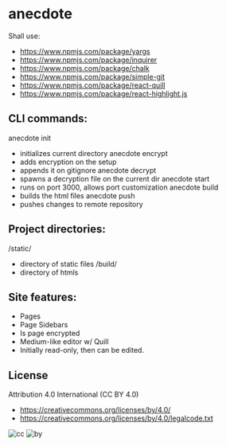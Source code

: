 # anecdote

Shall use:
* https://www.npmjs.com/package/yargs
* https://www.npmjs.com/package/inquirer
* https://www.npmjs.com/package/chalk
* https://www.npmjs.com/package/simple-git
* https://www.npmjs.com/package/react-quill
* https://www.npmjs.com/package/react-highlight.js

## CLI commands:
anecdote init
- initializes current directory
anecdote encrypt
- adds encryption on the setup
- appends it on gitignore
anecdote decrypt
- spawns a decryption file on the current dir
anecdote start
- runs on port 3000, allows port customization
anecdote build
- builds the html files
anecdote push
- pushes changes to remote repository

## Project directories:
/static/
- directory of static files
/build/
- directory of htmls

## Site features:
- Pages
- Page Sidebars
- Is page encrypted
- Medium-like editor w/ Quill
- Initially read-only, then can be edited.

## License

Attribution 4.0 International (CC BY 4.0)

* https://creativecommons.org/licenses/by/4.0/
* https://creativecommons.org/licenses/by/4.0/legalcode.txt

![cc](https://creativecommons.org/images/deed/cc_blue_x2.png) ![by](https://creativecommons.org/images/deed/attribution_icon_blue_x2.png)
